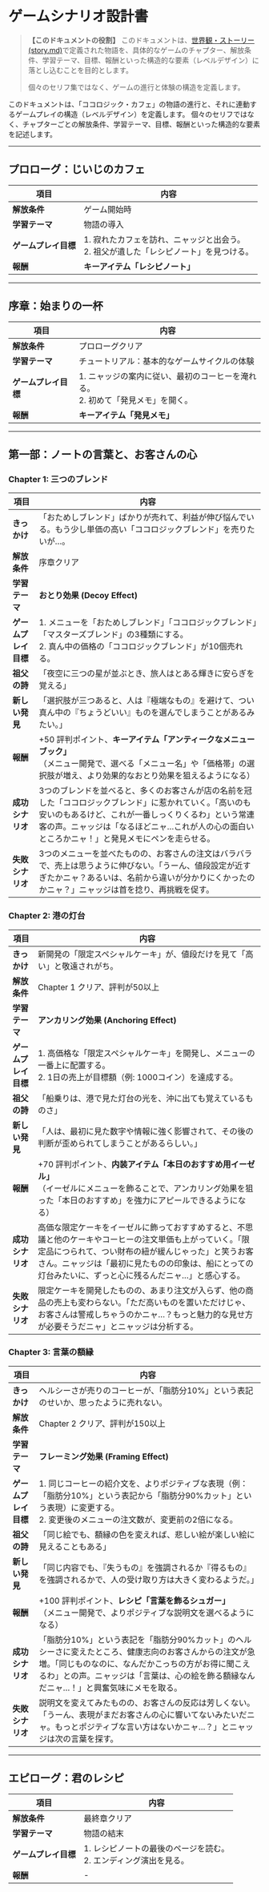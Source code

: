 # ゲームシナリオ設計書

> **【このドキュメントの役割】**
> このドキュメントは、[世界観・ストーリー(story.md)](story.md)で定義された物語を、具体的なゲームのチャプター、解放条件、学習テーマ、目標、報酬といった構造的な要素（レベルデザイン）に落とし込むことを目的とします。
>
> 個々のセリフ集ではなく、ゲームの進行と体験の構造を定義します。

このドキュメントは、「ココロジック・カフェ」の物語の進行と、それに連動するゲームプレイの構造（レベルデザイン）を定義します。
個々のセリフではなく、チャプターごとの解放条件、学習テーマ、目標、報酬といった構造的な要素を記述します。

---

## プロローグ：じいじのカフェ

| 項目                 | 内容                                                                                     |
| -------------------- | ---------------------------------------------------------------------------------------- |
| **解放条件**         | ゲーム開始時                                                                             |
| **学習テーマ**       | 物語の導入                                                                               |
| **ゲームプレイ目標** | 1. 寂れたカフェを訪れ、ニャッジと出会う。<br>2. 祖父が遺した「レシピノート」を見つける。 |
| **報酬**             | **キーアイテム「レシピノート」**                                                         |

---

## 序章：始まりの一杯

| 項目                 | 内容                                                                               |
| -------------------- | ---------------------------------------------------------------------------------- |
| **解放条件**         | プロローグクリア                                                                   |
| **学習テーマ**       | チュートリアル：基本的なゲームサイクルの体験                                       |
| **ゲームプレイ目標** | 1. ニャッジの案内に従い、最初のコーヒーを淹れる。<br>2. 初めて「発見メモ」を開く。 |
| **報酬**             | **キーアイテム「発見メモ」**                                                       |

---

## 第一部：ノートの言葉と、お客さんの心

### Chapter 1: 三つのブレンド

| 項目                 | 内容                                                                                                                                                                                                                                                               |
| -------------------- | ------------------------------------------------------------------------------------------------------------------------------------------------------------------------------------------------------------------------------------------------------------------ |
| **きっかけ**         | 「おためしブレンド」ばかりが売れて、利益が伸び悩んでいる。もう少し単価の高い「ココロジックブレンド」を売りたいが…。                                                                                                                                                |
| **解放条件**         | 序章クリア                                                                                                                                                                                                                                                         |
| **学習テーマ**       | **おとり効果 (Decoy Effect)**                                                                                                                                                                                                                                      |
| **ゲームプレイ目標** | 1. メニューを「おためしブレンド」「ココロジックブレンド」「マスターズブレンド」の3種類にする。<br>2. 真ん中の価格の「ココロジックブレンド」が10個売れる。                                                                                                          |
| **祖父の詩**         | 「夜空に三つの星が並ぶとき、旅人はとある輝きに安らぎを覚える」                                                                                                                                                                                                     |
| **新しい発見**       | 「選択肢が三つあると、人は『極端なもの』を避けて、つい真ん中の『ちょうどいい』ものを選んでしまうことがあるみたい。」                                                                                                                                               |
| **報酬**             | +50 評判ポイント、**キーアイテム「アンティークなメニューブック」**<br>（メニュー開発で、選べる「メニュー名」や「価格帯」の選択肢が増え、より効果的なおとり効果を狙えるようになる）                                                                                 |
| **成功シナリオ**     | 3つのブレンドを並べると、多くのお客さんが店の名前を冠した「ココロジックブレンド」に惹かれていく。「高いのも安いのもあるけど、これが一番しっくりくるわ」という常連客の声。ニャッジは「なるほどニャ…これが人の心の面白いところかニャ！」と発見メモにペンを走らせる。 |
| **失敗シナリオ**     | 3つのメニューを並べたものの、お客さんの注文はバラバラで、売上は思うように伸びない。「うーん、値段設定が近すぎたかニャ？あるいは、名前から違いが分かりにくかったのかニャ？」ニャッジは首を捻り、再挑戦を促す。                                                      |

### Chapter 2: 港の灯台

| 項目                 | 内容                                                                                                                                                                                                                                                                        |
| -------------------- | --------------------------------------------------------------------------------------------------------------------------------------------------------------------------------------------------------------------------------------------------------------------------- |
| **きっかけ**         | 新開発の「限定スペシャルケーキ」が、値段だけを見て「高い」と敬遠されがち。                                                                                                                                                                                                  |
| **解放条件**         | Chapter 1 クリア、評判が50以上                                                                                                                                                                                                                                              |
| **学習テーマ**       | **アンカリング効果 (Anchoring Effect)**                                                                                                                                                                                                                                     |
| **ゲームプレイ目標** | 1. 高価格な「限定スペシャルケーキ」を開発し、メニューの一番上に配置する。<br>2. 1日の売上が目標額（例: 1000コイン）を達成する。                                                                                                                                             |
| **祖父の詩**         | 「船乗りは、港で見た灯台の光を、沖に出ても覚えているものさ」                                                                                                                                                                                                                |
| **新しい発見**       | 「人は、最初に見た数字や情報に強く影響されて、その後の判断が歪められてしまうことがあるらしい。」                                                                                                                                                                            |
| **報酬**             | +70 評判ポイント、**内装アイテム「本日のおすすめ用イーゼル」**<br>（イーゼルにメニューを飾ることで、アンカリング効果を狙った「本日のおすすめ」を強力にアピールできるようになる）                                                                                            |
| **成功シナリオ**     | 高価な限定ケーキをイーゼルに飾っておすすめすると、不思議と他のケーキやコーヒーの注文単価も上がっていく。「限定品につられて、つい財布の紐が緩んじゃった」と笑うお客さん。ニャッジは「最初に見たものの印象は、船にとっての灯台みたいに、ずっと心に残るんだニャ…」と感心する。 |
| **失敗シナリオ**     | 限定ケーキを開発したものの、あまり注文が入らず、他の商品の売上も変わらない。「ただ高いものを置いただけじゃ、お客さんは警戒しちゃうのかニャ…？もっと魅力的な見せ方が必要そうだニャ」とニャッジは分析する。                                                                   |

### Chapter 3: 言葉の額縁

| 項目                 | 内容                                                                                                                                                                                                                                                    |
| -------------------- | ------------------------------------------------------------------------------------------------------------------------------------------------------------------------------------------------------------------------------------------------------- |
| **きっかけ**         | ヘルシーさが売りのコーヒーが、「脂肪分10%」という表記のせいか、思ったように売れない。                                                                                                                                                                   |
| **解放条件**         | Chapter 2 クリア、評判が150以上                                                                                                                                                                                                                         |
| **学習テーマ**       | **フレーミング効果 (Framing Effect)**                                                                                                                                                                                                                   |
| **ゲームプレイ目標** | 1. 同じコーヒーの紹介文を、よりポジティブな表現（例：「脂肪分10%」という表記から「脂肪分90%カット」という表現）に変更する。<br>2. 変更後のメニューの注文数が、変更前の2倍になる。                                                                       |
| **祖父の詩**         | 「同じ絵でも、額縁の色を変えれば、悲しい絵が楽しい絵に見えることもある」                                                                                                                                                                                |
| **新しい発見**       | 「同じ内容でも、『失うもの』を強調されるか『得るもの』を強調されるかで、人の受け取り方は大きく変わるようだ。」                                                                                                                                          |
| **報酬**             | +100 評判ポイント、**レシピ「言葉を飾るシュガー」**<br>（メニュー開発で、よりポジティブな説明文を選べるようになる）                                                                                                                                     |
| **成功シナリオ**     | 「脂肪分10%」という表記を「脂肪分90%カット」のヘルシーさに変えたところ、健康志向のお客さんからの注文が急増。「同じものなのに、なんだかこっちの方がお得に聞こえるわ」との声。ニャッジは「言葉は、心の絵を飾る額縁なんだニャ…！」と興奮気味にメモを取る。 |
| **失敗シナリオ**     | 説明文を変えてみたものの、お客さんの反応は芳しくない。「うーん、表現がまだお客さんの心に響いてないみたいだニャ。もっとポジティブな言い方はないかニャ…？」とニャッジは次の言葉を探す。                                                                   |

---

## エピローグ：君のレシピ

| 項目                 | 内容                                                                 |
| -------------------- | -------------------------------------------------------------------- |
| **解放条件**         | 最終章クリア                                                         |
| **学習テーマ**       | 物語の結末                                                           |
| **ゲームプレイ目標** | 1. レシピノートの最後のページを読む。<br>2. エンディング演出を見る。 |
| **報酬**             | -                                                                    |
